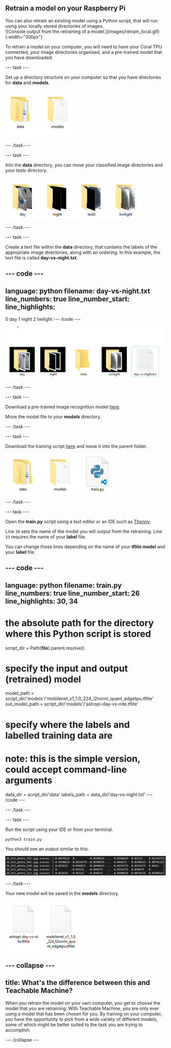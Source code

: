 ## Retrain a model on your Raspberry Pi

<div style="display: flex; flex-wrap: wrap">
<div style="flex-basis: 200px; flex-grow: 1; margin-right: 15px;">
You can also retrain an existing model using a Python script, that will run using your locally stored directories of images.
</div>
<div>
![Console output from the retraining of a model.](images/retrain_local.gif){:width="300px"}
</div>
</div>

To retrain a model on your computer, you will need to have your Coral TPU connected, your image directories organised, and a pre-trained model that you have downloaded.

--- task ---

Set up a directory structure on your computer so that you have directories for **data** and **models**.

!['Data' and 'models' directory in a file explorer.](images/directory_structure.png)

--- /task ---

--- task ---

Into the **data** directory, you can move your classified image directories and your tests directory.

![The four directories displayed.](images/directories.png)

--- /task ---

--- task ---

Create a text file within the **data** directory, that contains the labels of the appropriate image directories, along with an ordering. In this example, the text file is called **day-vs-night.txt**.

--- code ---
---
language: python
filename: day-vs-night.txt
line_numbers: true
line_number_start: 
line_highlights: 
---
0 day
1 night
2 twilight
--- /code ---

![Data directory now showing the day vs night text file.](images/data_directory.png)

--- /task ---

--- task ---

Download a pre-trained image recognition model [here](https://github.com/raspberrypilearning/image-id-coral/raw/draft/en/resources/mobilenet_v1_1.0_224_l2norm_quant_edgetpu.tflite).

Move the model file to your **models** directory.

--- /task ---

--- task ---

Download the training script [here](https://raw.githubusercontent.com/raspberrypilearning/image-id-coral/master/en/resources/train.py) and move it into the parent folder.

![parent directory showing the data and models directories along with the train.py script](images/parent_directory.png)

--- /task ---

--- task ---

Open the **train.py** script using a text editor or an IDE such as [Thonny](https://thonny.org/). 

Line `30` sets the name of the model you will output from the retraining.
Line `33` requires the name of your **label** file.

You can change these lines depending on the name of your **tflite model** and your **label** file.

--- code ---
---
language: python
filename: train.py
line_numbers: true
line_number_start: 26 
line_highlights: 30, 34
---
# the absolute path for the directory where this Python script is stored
script_dir = Path(__file__).parent.resolve()
# specify the input and output (retrained) model
model_path = script_dir/'models'/'mobilenet_v1_1.0_224_l2norm_quant_edgetpu.tflite'
out_model_path = script_dir/'models'/'astropi-day-vs-nite.tflite'
#  specify where the labels and labelled training data are
# note: this is the simple version, could accept command-line arguments
data_dir = script_dir/'data'
labels_path = data_dir/'day-vs-night.txt'
--- /code ---

--- /task ---

--- task ---

Run the script using your IDE or from your terminal.

```bash
python3 train.py
```

You should see an output similar to this.

![Output from a console showing images being processed along with the scores.](images/train_output.png)

--- /task ---

Your new model will be saved in the **models** directory.

![original and new model shown](images/models.png)

--- collapse ---
---
title: What's the difference between this and Teachable Machine?
---

When you retrain the model on your own computer, you get to choose the model that you are retraining. With Teachable Machine, you are only ever using a model that has been chosen for you. By training on your computer, you have the opportunity to pick from a wide variety of different models, some of which might be better suited to the task you are trying to accomplish.

--- /collapse ---
